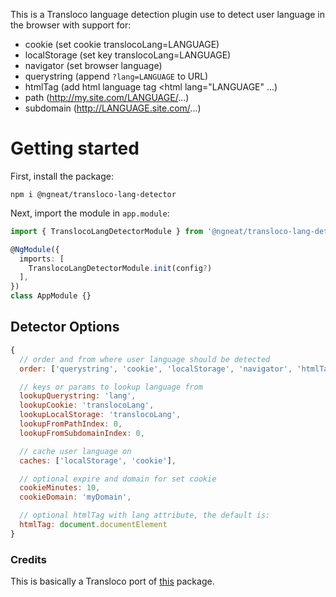 This is a Transloco language detection plugin use to detect user language in the browser with support for:

- cookie (set cookie translocoLang=LANGUAGE)
- localStorage (set key translocoLang=LANGUAGE)
- navigator (set browser language)
- querystring (append `?lang=LANGUAGE` to URL)
- htmlTag (add html language tag <html lang="LANGUAGE" ...)
- path (http://my.site.com/LANGUAGE/...)
- subdomain (http://LANGUAGE.site.com/...)

# Getting started

First, install the package:

```
npm i @ngneat/transloco-lang-detector
```

Next, import the module in `app.module`:

```ts
import { TranslocoLangDetectorModule } from '@ngneat/transloco-lang-detector';

@NgModule({
  imports: [
    TranslocoLangDetectorModule.init(config?)
  ],
})
class AppModule {}
```

## Detector Options

```js
{
  // order and from where user language should be detected
  order: ['querystring', 'cookie', 'localStorage', 'navigator', 'htmlTag', 'path', 'subdomain'],

  // keys or params to lookup language from
  lookupQuerystring: 'lang',
  lookupCookie: 'translocoLang',
  lookupLocalStorage: 'translocoLang',
  lookupFromPathIndex: 0,
  lookupFromSubdomainIndex: 0,

  // cache user language on
  caches: ['localStorage', 'cookie'],

  // optional expire and domain for set cookie
  cookieMinutes: 10,
  cookieDomain: 'myDomain',

  // optional htmlTag with lang attribute, the default is:
  htmlTag: document.documentElement
}
```

### Credits

This is basically a Transloco port of [this](https://github.com/i18next/i18next-browser-languageDetector) package.
